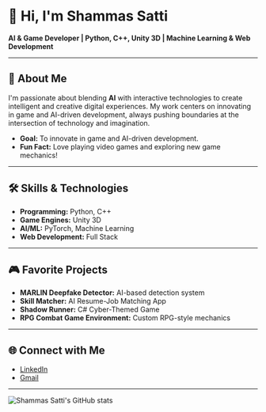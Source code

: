
# 👋 Hi, I'm Shammas Satti

**AI & Game Developer | Python, C++, Unity 3D | Machine Learning & Web Development**

---

## 🚀 About Me
I'm passionate about blending **AI** with interactive technologies to create intelligent and creative digital experiences. My work centers on innovating in game and AI-driven development, always pushing boundaries at the intersection of technology and imagination.

- **Goal:** To innovate in game and AI-driven development.
- **Fun Fact:** Love playing video games and exploring new game mechanics!

---

## 🛠️ Skills & Technologies
- **Programming:** Python, C++
- **Game Engines:** Unity 3D
- **AI/ML:** PyTorch, Machine Learning
- **Web Development:** Full Stack

---

## 🎮 Favorite Projects
- **MARLIN Deepfake Detector:** AI-based detection system
- **Skill Matcher:** AI Resume-Job Matching App
- **Shadow Runner:** C# Cyber-Themed Game
- **RPG Combat Game Environment:** Custom RPG-style mechanics

---

## 🌐 Connect with Me
- [LinkedIn](https://www.linkedin.com/in/shammas-satti00/) <!-- Add your LinkedIn URL -->
- [Gmail](Shammassatti00@gmail.com)
---

![Shammas Satti's GitHub stats](https://github-readme-stats.vercel.app/api?username=Shammas-satti-00&show_icons=true&theme=radical)
